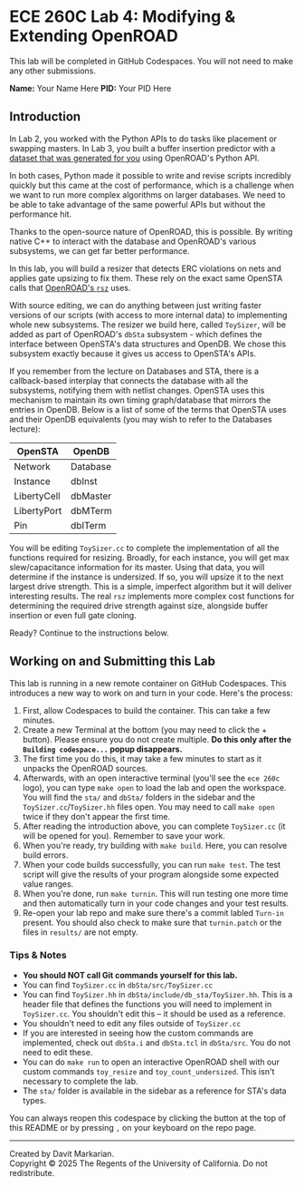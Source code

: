 # ECE 260C Lab 4: Modifying & Extending OpenROAD

This lab will be completed in GitHub Codespaces. You will not need to make any other submissions.

**Name:** Your Name Here
**PID:** Your PID Here

## Introduction

In Lab 2, you worked with the Python APIs to do tasks like placement or swapping masters. In Lab 3, you built a buffer insertion predictor with a [dataset that was generated for you](https://huggingface.co/datasets/udxs/vlsi-simple-buffering) using OpenROAD's Python API. 

In both cases, Python made it possible to write and revise scripts incredibly quickly but this came at the cost of performance, which is a challenge when we want to run more complex algorithms on larger databases. We need to be able to take advantage of the same powerful APIs but without the performance hit. 

Thanks to the open-source nature of OpenROAD, this is possible. By writing native C++ to interact with the database and OpenROAD's various subsystems, we can get far better performance. 

In this lab, you will build a resizer that detects ERC violations on nets and applies gate upsizing to fix them. These rely on the exact same OpenSTA calls that [OpenROAD's `rsz`](https://github.com/The-OpenROAD-Project/OpenROAD/tree/master/src/rsz) uses. 

With source editing, we can do anything between just writing faster versions of our scripts (with access to more internal data) to implementing whole new subsystems. The resizer we build here, called `ToySizer`, will be added as part of OpenROAD's `dbSta` subsystem - which defines the interface between OpenSTA's data structures and OpenDB. We chose this subsystem exactly because it gives us access to OpenSTA's APIs.

If you remember from the lecture on Databases and STA, there is a callback-based interplay that connects the database with all the subsystems, notifying them with netlist changes. OpenSTA uses this mechanism to maintain its own timing graph/database that mirrors the entries in OpenDB. Below is a list of some of the terms that OpenSTA uses and their OpenDB equivalents (you may wish to refer to the Databases lecture):

| **OpenSTA** | **OpenDB** |
|-------------|------------|
| Network     | Database   |
| Instance    | dbInst     |
| LibertyCell | dbMaster   |
| LibertyPort | dbMTerm    |
| Pin         | dbITerm    |

You will be editing `ToySizer.cc` to complete the implementation of all the functions required for resizing. Broadly, for each instance, you will get max slew/capacitance information for its master. Using that data, you will determine if the instance is undersized. If so, you will upsize it to the next largest drive strength. This is a simple, imperfect algorithm but it will deliver interesting results. The real `rsz` implements more complex cost functions for determining the required drive strength against size, alongside buffer insertion or even full gate cloning.


Ready? Continue to the instructions below.


## Working on and Submitting this Lab

This lab is running in a new remote container on GitHub Codespaces. This introduces a new way to work on and turn in your code. Here's the process:

1. First, allow Codespaces to build the container. This can take a few minutes.
2. Create a new Terminal at the bottom (you may need to click the + button). Please ensure you do not create multiple. **Do this only after the `Building codespace...` popup disappears.**
3. The first time you do this, it may take a few minutes to start as it unpacks the OpenROAD sources.
4. Afterwards, with an open interactive terminal (you'll see the `ece 260c` logo), you can type `make open` to load the lab and open the workspace. You will find the `sta/` and `dbSta/` folders in the sidebar and the `ToySizer.cc`/`ToySizer.hh` files open. You may need to call `make open` twice if they don't appear the first time.
5. After reading the introduction above, you can complete `ToySizer.cc` (it will be opened for you). Remember to save your work.
6. When you're ready, try building with `make build`. Here, you can resolve build errors.
7. When your code builds successfully, you can run `make test`. The test script will give the results of your program alongside some expected value ranges.
8. When you're done, run `make turnin`. This will run testing one more time and then automatically turn in your code changes and your test results.
9. Re-open your lab repo and make sure there's a commit labled `Turn-in` present. You should also check to make sure that `turnin.patch` or the files in `results/` are not empty.

### Tips & Notes
    
- **You should NOT call Git commands yourself for this lab.**
- You can find `ToySizer.cc` in `dbSta/src/ToySizer.cc`
- You can find `ToySizer.hh` in `dbSta/include/db_sta/ToySizer.hh`. This is a header file that defines the functions you will need to implement in `ToySizer.cc`. You shouldn't edit this – it should be used as a reference.
- You shouldn't need to edit any files outside of `ToySizer.cc`
- If you are interested in seeing how the custom commands are implemented, check out `dbSta.i` and `dbSta.tcl` in `dbSta/src`. You do not need to edit these.
- You can do `make run` to open an interactive OpenROAD shell with our custom commands `toy_resize` and `toy_count_undersized`. This isn't necessary to complete the lab.
- The `sta/` folder is available in the sidebar as a reference for STA's data types.


You can always reopen this codespace by clicking the button at the top of this README or by pressing `,` on your keyboard on the repo page.


--- 

Created by Davit Markarian.
\
Copyright &copy; 2025 The Regents of the University of California. Do not redistribute. 
